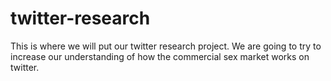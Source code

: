 # twitter-research
This is where we will put our twitter research project. 
We are going to try to increase our understanding of how the commercial sex market works on twitter. 
